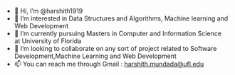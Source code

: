- 👋 Hi, I’m @harshith1919
- 👀 I’m interested in Data Structures and Algorithms, Machine learning and Web Development
- 🌱 I’m currently pursuing Masters in Computer and Information Science at University of Florida
- 💞️ I’m looking to collaborate on any sort of project related to Software Development,Machine Learning and Web Development
- 📫 You can reach me through Gmail : harshith.mundada@ufl.edu

<!---
harshith1919/harshith1919 is a ✨ special ✨ repository because its `README.md` (this file) appears on your GitHub profile.
You can click the Preview link to take a look at your changes.
--->
